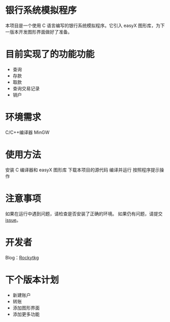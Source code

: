 # 银行系统模拟程序
本项目是一个使用 C 语言编写的银行系统模拟程序。它引入 easyX 图形库，为下一版本开发图形界面做好了准备。

# 目前实现了的功能功能
* 查询
* 存款
* 取款
* 查询交易记录
* 销户
# 环境需求
C/C++编译器 MinGW
# 使用方法
安装 C 编译器和 easyX 图形库
下载本项目的源代码
编译并运行
按照程序提示操作
# 注意事项
如果在运行中遇到问题，请检查是否安装了正确的环境。
如果仍有问题，请提交 [issue](https://github.com/Rockytkg/bank_system/issues)。
# 开发者
Blog：[Rockytkg](https://letanml.xyz)
# 下个版本计划
* 新建账户
* 转账
* 添加图形界面
* 添加更多功能
